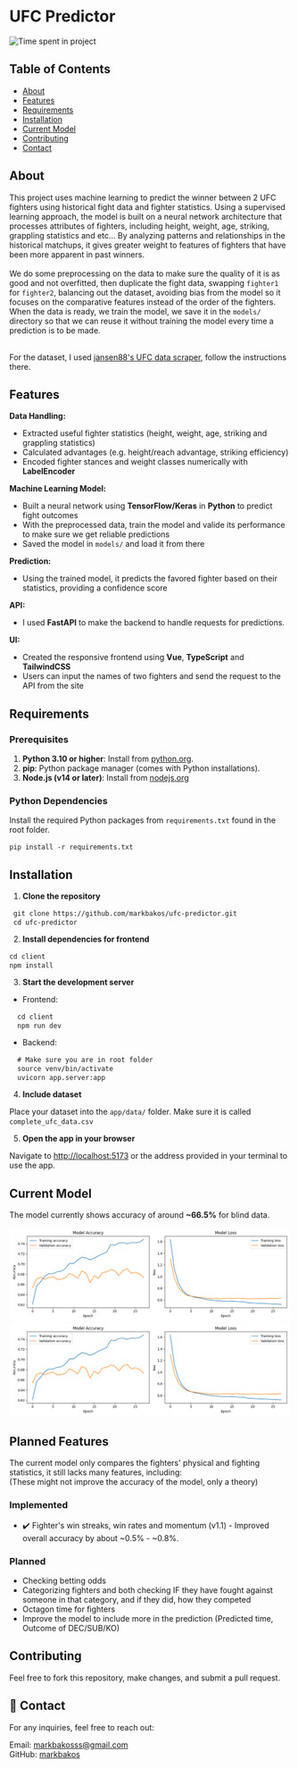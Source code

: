 # UFC Predictor

<img src="https://wakatime.com/badge/user/7a2d5960-3199-4705-8543-83755e2b4d0c/project/27c5d40f-233b-4a88-9484-09663e1e5926.svg" alt="Time spent in project" title="Time spent in project" />

## Table of Contents

+ [About](#about)
+ [Features](#features)
+ [Requirements](#requirements)
+ [Installation](#installation)
+ [Current Model](#model)
+ [Contributing](#contributing)
+ [Contact](#contact)

## About <a name = "about"></a>

This project uses machine learning to predict the winner between 2 UFC fighters using historical fight data and fighter statistics. Using a supervised learning approach, the model is built on a neural network architecture that processes attributes of fighters, including height, weight, age, striking, grappling statistics and etc...
By analyzing patterns and relationships in the historical matchups, it gives greater weight to features of fighters that have been more apparent in past winners.
<br><br>
We do some preprocessing on the data to make sure the quality of it is as good and not overfitted, then duplicate the fight data, swapping `fighter1` for `fighter2`, balancing out the dataset, avoiding bias from the model so it focuses on the comparative features instead of the order of the fighters. 
When the data is ready, we train the model, we save it in the `models/` directory so that we can reuse it without training the model every time a prediction is to be made.

<br>For the dataset, I used [jansen88's UFC data scraper](https://github.com/jansen88/ufc-data), follow the instructions there.


## Features <a name = "features"></a>

**Data Handling:**

- Extracted useful fighter statistics (height, weight, age, striking and grappling statistics)
- Calculated advantages (e.g. height/reach advantage, striking efficiency)
- Encoded fighter stances and weight classes numerically with **LabelEncoder**
  
**Machine Learning Model:**

- Built a neural network using **TensorFlow/Keras** in **Python** to predict fight outcomes
- With the preprocessed data, train the model and valide its performance to make sure we get reliable predictions 
- Saved the model in `models/` and load it from there

**Prediction:**

- Using the trained model, it predicts the favored fighter based on their statistics, providing a confidence score

**API:**

- I used **FastAPI** to make the backend to handle requests for predictions.

**UI:**

- Created the responsive frontend using **Vue**, **TypeScript** and **TailwindCSS**
- Users can input the names of two fighters and send the request to the API from the site

## Requirements <a name = "requirements"></a>

### Prerequisites
1. **Python 3.10 or higher**: Install from [python.org](https://www.python.org/downloads/).
2. **pip**: Python package manager (comes with Python installations).
3. **Node.js (v14 or later)**: Install from [nodejs.org](https://nodejs.org/en/download/package-manager)

### Python Dependencies

Install the required Python packages from `requirements.txt` found in the root folder.

```
pip install -r requirements.txt
```

## Installation <a name = "installation"></a>

1. **Clone the repository**
```
 git clone https://github.com/markbakos/ufc-predictor.git
 cd ufc-predictor
```

2. **Install dependencies for frontend**
```
cd client
npm install
```

3. **Start the development server**
- Frontend:
```
  cd client
  npm run dev
```

- Backend:
```
  # Make sure you are in root folder
  source venv/bin/activate
  uvicorn app.server:app
```

4. **Include dataset**

Place your dataset into the `app/data/` folder. Make sure it is called `complete_ufc_data.csv`

5. **Open the app in your browser**<br>

Navigate to [http://localhost:5173](http://localhost:5173) or the address provided in your terminal to use the app.

## Current Model <a name = "model"></a>

The model currently shows accuracy of around **~66.5%** for blind data.

<img src="https://github.com/markbakos/ufc-predictor/blob/master/img/plot-v1.1.png?raw=true" alt="Training and Validation Accuracy" />

<img src="https://github.com/markbakos/ufc-predictor/blob/master/img/confusion_matrix-v1.1.png?raw=true" alt="Confusion Matrix" />


## Planned Features <a name = "planned"></a>

The current model only compares the fighters' physical and fighting statistics, it still lacks many features, including: <br>
(These might not improve the accuracy of the model, only a theory)

### Implemented

- ✔️ Fighter's win streaks, win rates and momentum (v1.1) -
Improved overall accuracy by about ~0.5% - ~0.8%. 

### Planned

- Checking betting odds
- Categorizing fighters and both checking IF they have fought against someone in that category, and if they did, how they competed
- Octagon time for fighters
- Improve the model to include more in the prediction (Predicted time, Outcome of DEC/SUB/KO)

## Contributing <a name = "contributing"></a>

Feel free to fork this repository, make changes, and submit a pull request.

## 📧 Contact <a name = "contact"></a>

For any inquiries, feel free to reach out:

Email: [markbakosss@gmail.com](mailto:markbakosss@gmail.com) <br>
GitHub: [markbakos](https://github.com/markbakos)
